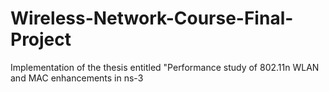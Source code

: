 # Wireless-Network-Course-Final-Project

 Implementation of the thesis entitled "Performance study of 802.11n WLAN and MAC enhancements in ns-3
